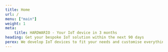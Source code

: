```yaml
---
title: Home
url: /
menu: ["main"]
weight: 1
meta:
    title: HARDWARIO - Your IoT device in 3 months
heading: Get your bespoke IoT solution within the next 90 days
perex: We develop IoT devices to fit your needs and customise everything from the technical solution to the branded product casing. Get ready to connect your world.
---
```

